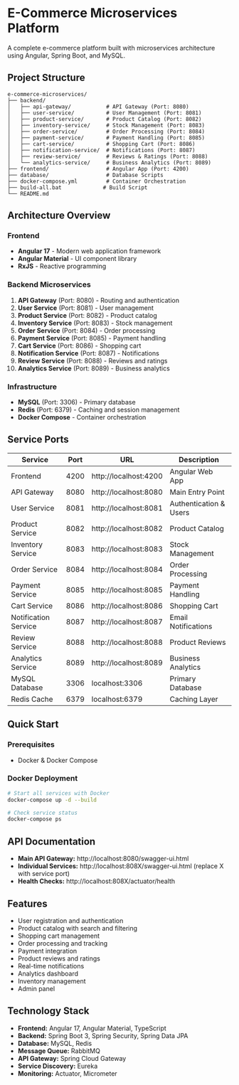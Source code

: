 # E-Commerce Microservices Platform

A complete e-commerce platform built with microservices architecture using Angular, Spring Boot, and MySQL.

## Project Structure

```
e-commerce-microservices/
├── backend/
│   ├── api-gateway/           # API Gateway (Port: 8080)
│   ├── user-service/          # User Management (Port: 8081)
│   ├── product-service/       # Product Catalog (Port: 8082)
│   ├── inventory-service/     # Stock Management (Port: 8083)
│   ├── order-service/         # Order Processing (Port: 8084)
│   ├── payment-service/       # Payment Handling (Port: 8085)
│   ├── cart-service/          # Shopping Cart (Port: 8086)
│   ├── notification-service/  # Notifications (Port: 8087)
│   ├── review-service/        # Reviews & Ratings (Port: 8088)
│   └── analytics-service/     # Business Analytics (Port: 8089)
├── frontend/                  # Angular App (Port: 4200)
├── database/                  # Database Scripts
├── docker-compose.yml         # Container Orchestration
├── build-all.bat             # Build Script
└── README.md
```

## Architecture Overview

### Frontend
- **Angular 17** - Modern web application framework
- **Angular Material** - UI component library
- **RxJS** - Reactive programming

### Backend Microservices
1. **API Gateway** (Port: 8080) - Routing and authentication
2. **User Service** (Port: 8081) - User management
3. **Product Service** (Port: 8082) - Product catalog
4. **Inventory Service** (Port: 8083) - Stock management
5. **Order Service** (Port: 8084) - Order processing
6. **Payment Service** (Port: 8085) - Payment handling
7. **Cart Service** (Port: 8086) - Shopping cart
8. **Notification Service** (Port: 8087) - Notifications
9. **Review Service** (Port: 8088) - Reviews and ratings
10. **Analytics Service** (Port: 8089) - Business analytics

### Infrastructure
- **MySQL** (Port: 3306) - Primary database
- **Redis** (Port: 6379) - Caching and session management
- **Docker Compose** - Container orchestration

## Service Ports

| Service | Port | URL | Description |
|---------|------|-----|-------------|
| Frontend | 4200 | http://localhost:4200 | Angular Web App |
| API Gateway | 8080 | http://localhost:8080 | Main Entry Point |
| User Service | 8081 | http://localhost:8081 | Authentication & Users |
| Product Service | 8082 | http://localhost:8082 | Product Catalog |
| Inventory Service | 8083 | http://localhost:8083 | Stock Management |
| Order Service | 8084 | http://localhost:8084 | Order Processing |
| Payment Service | 8085 | http://localhost:8085 | Payment Handling |
| Cart Service | 8086 | http://localhost:8086 | Shopping Cart |
| Notification Service | 8087 | http://localhost:8087 | Email Notifications |
| Review Service | 8088 | http://localhost:8088 | Product Reviews |
| Analytics Service | 8089 | http://localhost:8089 | Business Analytics |
| MySQL Database | 3306 | localhost:3306 | Primary Database |
| Redis Cache | 6379 | localhost:6379 | Caching Layer |

## Quick Start

### Prerequisites
- Docker & Docker Compose

### Docker Deployment
```bash
# Start all services with Docker
docker-compose up -d --build

# Check service status
docker-compose ps
```



## API Documentation
- **Main API Gateway:** http://localhost:8080/swagger-ui.html
- **Individual Services:** http://localhost:808X/swagger-ui.html (replace X with service port)
- **Health Checks:** http://localhost:808X/actuator/health

## Features
- User registration and authentication
- Product catalog with search and filtering
- Shopping cart management
- Order processing and tracking
- Payment integration
- Product reviews and ratings
- Real-time notifications
- Analytics dashboard
- Inventory management
- Admin panel

## Technology Stack
- **Frontend:** Angular 17, Angular Material, TypeScript
- **Backend:** Spring Boot 3, Spring Security, Spring Data JPA
- **Database:** MySQL, Redis
- **Message Queue:** RabbitMQ
- **API Gateway:** Spring Cloud Gateway
- **Service Discovery:** Eureka
- **Monitoring:** Actuator, Micrometer